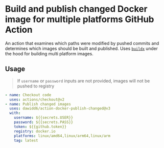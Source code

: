 # Build and publish changed Docker image for multiple platforms GitHub Action

An action that examines which paths were modified by pushed commits and determines which images should be built and published. Uses [`buildx`](https://github.com/docker/buildx) under the hood for building multi platform images.

## Usage

> If `username` or `password` inputs are not provided, images will not be pushed to registry

```yaml
- name: Checkout code
  uses: actions/checkout@v2
- name: Publish changed images
  uses: dawidd6/action-docker-publish-changed@v3
  with:
    username: ${{secrets.USER}}
    password: ${{secrets.PASS}}
    token: ${{github.token}}
    registry: docker.io
    platforms: linux/amd64,linux/arm64,linux/arm
    tag: latest
```
